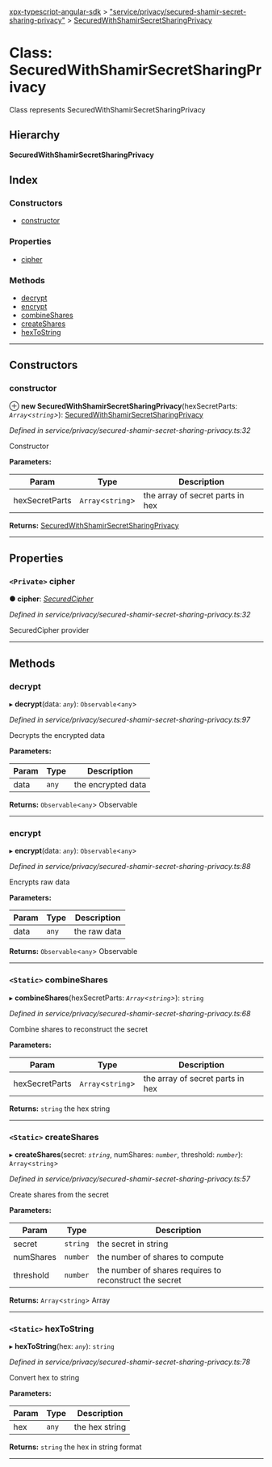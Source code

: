 [xpx-typescript-angular-sdk](../README.md) > ["service/privacy/secured-shamir-secret-sharing-privacy"](../modules/_service_privacy_secured_shamir_secret_sharing_privacy_.md) > [SecuredWithShamirSecretSharingPrivacy](../classes/_service_privacy_secured_shamir_secret_sharing_privacy_.securedwithshamirsecretsharingprivacy.md)

# Class: SecuredWithShamirSecretSharingPrivacy

Class represents SecuredWithShamirSecretSharingPrivacy

## Hierarchy

**SecuredWithShamirSecretSharingPrivacy**

## Index

### Constructors

* [constructor](_service_privacy_secured_shamir_secret_sharing_privacy_.securedwithshamirsecretsharingprivacy.md#constructor)

### Properties

* [cipher](_service_privacy_secured_shamir_secret_sharing_privacy_.securedwithshamirsecretsharingprivacy.md#cipher)

### Methods

* [decrypt](_service_privacy_secured_shamir_secret_sharing_privacy_.securedwithshamirsecretsharingprivacy.md#decrypt)
* [encrypt](_service_privacy_secured_shamir_secret_sharing_privacy_.securedwithshamirsecretsharingprivacy.md#encrypt)
* [combineShares](_service_privacy_secured_shamir_secret_sharing_privacy_.securedwithshamirsecretsharingprivacy.md#combineshares)
* [createShares](_service_privacy_secured_shamir_secret_sharing_privacy_.securedwithshamirsecretsharingprivacy.md#createshares)
* [hexToString](_service_privacy_secured_shamir_secret_sharing_privacy_.securedwithshamirsecretsharingprivacy.md#hextostring)

---

## Constructors

<a id="constructor"></a>

###  constructor

⊕ **new SecuredWithShamirSecretSharingPrivacy**(hexSecretParts: *`Array`<`string`>*): [SecuredWithShamirSecretSharingPrivacy](_service_privacy_secured_shamir_secret_sharing_privacy_.securedwithshamirsecretsharingprivacy.md)

*Defined in service/privacy/secured-shamir-secret-sharing-privacy.ts:32*

Constructor

**Parameters:**

| Param | Type | Description |
| ------ | ------ | ------ |
| hexSecretParts | `Array`<`string`> |  the array of secret parts in hex |

**Returns:** [SecuredWithShamirSecretSharingPrivacy](_service_privacy_secured_shamir_secret_sharing_privacy_.securedwithshamirsecretsharingprivacy.md)

___

## Properties

<a id="cipher"></a>

### `<Private>` cipher

**● cipher**: *[SecuredCipher](_service_privacy_secured_cipher_.securedcipher.md)*

*Defined in service/privacy/secured-shamir-secret-sharing-privacy.ts:32*

SecuredCipher provider

___

## Methods

<a id="decrypt"></a>

###  decrypt

▸ **decrypt**(data: *`any`*): `Observable`<`any`>

*Defined in service/privacy/secured-shamir-secret-sharing-privacy.ts:97*

Decrypts the encrypted data

**Parameters:**

| Param | Type | Description |
| ------ | ------ | ------ |
| data | `any` |  the encrypted data |

**Returns:** `Observable`<`any`>
Observable<any>

___
<a id="encrypt"></a>

###  encrypt

▸ **encrypt**(data: *`any`*): `Observable`<`any`>

*Defined in service/privacy/secured-shamir-secret-sharing-privacy.ts:88*

Encrypts raw data

**Parameters:**

| Param | Type | Description |
| ------ | ------ | ------ |
| data | `any` |  the raw data |

**Returns:** `Observable`<`any`>
Observable<any>

___
<a id="combineshares"></a>

### `<Static>` combineShares

▸ **combineShares**(hexSecretParts: *`Array`<`string`>*): `string`

*Defined in service/privacy/secured-shamir-secret-sharing-privacy.ts:68*

Combine shares to reconstruct the secret

**Parameters:**

| Param | Type | Description |
| ------ | ------ | ------ |
| hexSecretParts | `Array`<`string`> |  the array of secret parts in hex |

**Returns:** `string`
the hex string

___
<a id="createshares"></a>

### `<Static>` createShares

▸ **createShares**(secret: *`string`*, numShares: *`number`*, threshold: *`number`*): `Array`<`string`>

*Defined in service/privacy/secured-shamir-secret-sharing-privacy.ts:57*

Create shares from the secret

**Parameters:**

| Param | Type | Description |
| ------ | ------ | ------ |
| secret | `string` |  the secret in string |
| numShares | `number` |  the number of shares to compute |
| threshold | `number` |  the number of shares requires to reconstruct the secret |

**Returns:** `Array`<`string`>
Array<string>

___
<a id="hextostring"></a>

### `<Static>` hexToString

▸ **hexToString**(hex: *`any`*): `string`

*Defined in service/privacy/secured-shamir-secret-sharing-privacy.ts:78*

Convert hex to string

**Parameters:**

| Param | Type | Description |
| ------ | ------ | ------ |
| hex | `any` |  the hex string |

**Returns:** `string`
the hex in string format

___

